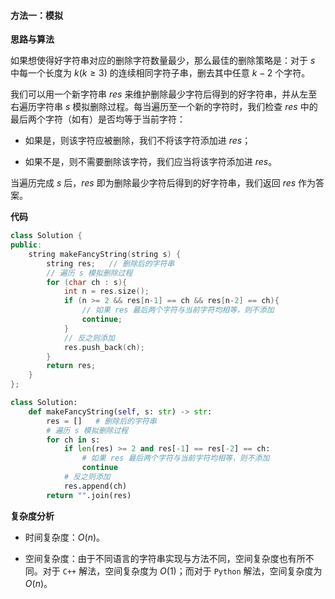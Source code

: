 #### 方法一：模拟

**思路与算法**

如果想使得好字符串对应的删除字符数量最少，那么最佳的删除策略是：对于 $s$ 中每一个长度为 $k (k \ge 3)$ 的连续相同字符子串，删去其中任意 $k - 2$ 个字符。

我们可以用一个新字符串 $\textit{res}$ 来维护删除最少字符后得到的好字符串，并从左至右遍历字符串 $s$ 模拟删除过程。每当遍历至一个新的字符时，我们检查 $\textit{res}$ 中的最后两个字符（如有）是否均等于当前字符：

- 如果是，则该字符应被删除，我们不将该字符添加进 $\textit{res}$；

- 如果不是，则不需要删除该字符，我们应当将该字符添加进 $\textit{res}$。

当遍历完成 $s$ 后，$\textit{res}$ 即为删除最少字符后得到的好字符串，我们返回 $\textit{res}$ 作为答案。

**代码**

```C++ [sol1-C++]
class Solution {
public:
    string makeFancyString(string s) {
        string res;   // 删除后的字符串
        // 遍历 s 模拟删除过程
        for (char ch : s){
            int n = res.size();
            if (n >= 2 && res[n-1] == ch && res[n-2] == ch){
                // 如果 res 最后两个字符与当前字符均相等，则不添加
                continue;
            }
            // 反之则添加
            res.push_back(ch);
        }
        return res;
    }
};
```


```Python [sol1-Python3]
class Solution:
    def makeFancyString(self, s: str) -> str:
        res = []   # 删除后的字符串
        # 遍历 s 模拟删除过程
        for ch in s:
            if len(res) >= 2 and res[-1] == res[-2] == ch:
                # 如果 res 最后两个字符与当前字符均相等，则不添加
                continue
            # 反之则添加
            res.append(ch)
        return "".join(res)
```


**复杂度分析**

- 时间复杂度：$O(n)$。

- 空间复杂度：由于不同语言的字符串实现与方法不同，空间复杂度也有所不同。对于 $\texttt{C++}$ 解法，空间复杂度为 $O(1)$；而对于 $\texttt{Python}$ 解法，空间复杂度为 $O(n)$。